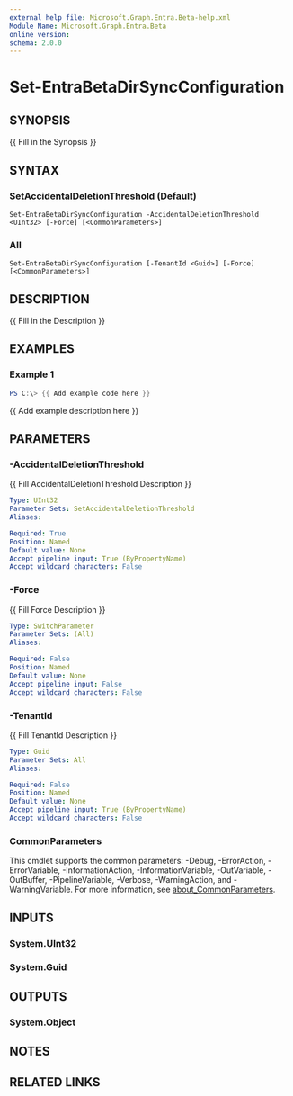 ```yaml
---
external help file: Microsoft.Graph.Entra.Beta-help.xml
Module Name: Microsoft.Graph.Entra.Beta
online version:
schema: 2.0.0
---
```


# Set-EntraBetaDirSyncConfiguration

## SYNOPSIS
{{ Fill in the Synopsis }}

## SYNTAX

### SetAccidentalDeletionThreshold (Default)
```
Set-EntraBetaDirSyncConfiguration -AccidentalDeletionThreshold <UInt32> [-Force] [<CommonParameters>]
```

### All
```
Set-EntraBetaDirSyncConfiguration [-TenantId <Guid>] [-Force] [<CommonParameters>]
```

## DESCRIPTION
{{ Fill in the Description }}

## EXAMPLES

### Example 1
```powershell
PS C:\> {{ Add example code here }}
```

{{ Add example description here }}

## PARAMETERS

### -AccidentalDeletionThreshold
{{ Fill AccidentalDeletionThreshold Description }}

```yaml
Type: UInt32
Parameter Sets: SetAccidentalDeletionThreshold
Aliases:

Required: True
Position: Named
Default value: None
Accept pipeline input: True (ByPropertyName)
Accept wildcard characters: False
```

### -Force
{{ Fill Force Description }}

```yaml
Type: SwitchParameter
Parameter Sets: (All)
Aliases:

Required: False
Position: Named
Default value: None
Accept pipeline input: False
Accept wildcard characters: False
```

### -TenantId
{{ Fill TenantId Description }}

```yaml
Type: Guid
Parameter Sets: All
Aliases:

Required: False
Position: Named
Default value: None
Accept pipeline input: True (ByPropertyName)
Accept wildcard characters: False
```

### CommonParameters
This cmdlet supports the common parameters: -Debug, -ErrorAction, -ErrorVariable, -InformationAction, -InformationVariable, -OutVariable, -OutBuffer, -PipelineVariable, -Verbose, -WarningAction, and -WarningVariable. For more information, see [about_CommonParameters](https://go.microsoft.com/fwlink/?LinkID=113216).

## INPUTS

### System.UInt32

### System.Guid

## OUTPUTS

### System.Object
## NOTES

## RELATED LINKS
